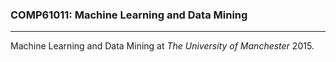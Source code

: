 ### COMP61011: Machine Learning and Data Mining
---------------------------------------

Machine Learning and Data Mining at _The University of Manchester_ 2015.
